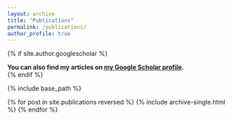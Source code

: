 ```yaml
---
layout: archive
title: "Publications"
permalink: /publications/
author_profile: true
---
```


{% if site.author.googlescholar %}
  **<div class="wordwrap">You can also find my articles on <a href="{{site.author.googlescholar}}" target="_blank">my Google Scholar profile</a>.</div>**
{% endif %}

{% include base_path %}

{% for post in site.publications reversed %}
  {% include archive-single.html %}
{% endfor %}
